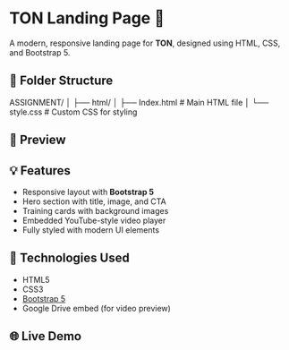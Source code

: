 # TON Landing Page 🚀

A modern, responsive landing page for **TON**, designed using HTML, CSS, and Bootstrap 5.

## 📁 Folder Structure

ASSIGNMENT/
│
├── html/
│ ├── Index.html # Main HTML file
│ └── style.css # Custom CSS for styling


## 📸 Preview



## 💡 Features

- Responsive layout with **Bootstrap 5**
- Hero section with title, image, and CTA
- Training cards with background images
- Embedded YouTube-style video player
- Fully styled with modern UI elements

## 🔗 Technologies Used

- HTML5
- CSS3
- [Bootstrap 5](https://getbootstrap.com/)
- Google Drive embed (for video preview)

## 🌐 Live Demo



